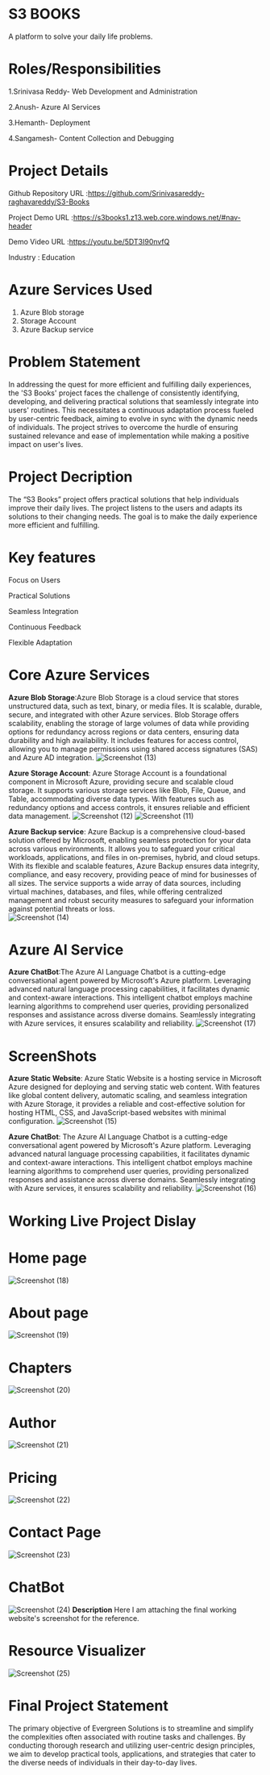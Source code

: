 # S3 BOOKS
A platform to solve your daily life problems.
# Roles/Responsibilities
1.Srinivasa Reddy- Web Development and Administration

2.Anush- Azure AI Services

3.Hemanth- Deployment

4.Sangamesh- Content Collection and Debugging 

# Project Details
Github Repository URL :https://github.com/Srinivasareddy-raghavareddy/S3-Books

Project Demo URL :https://s3books1.z13.web.core.windows.net/#nav-header

Demo Video URL :https://youtu.be/5DT3I90nvfQ

Industry : Education
# Azure Services Used
  1. Azure Blob storage
  2. Storage Account
  3. Azure Backup service
# Problem Statement
In addressing the quest for more efficient and fulfilling daily experiences, the 'S3 Books' project faces the challenge of consistently identifying, developing, and delivering practical solutions that seamlessly integrate into users' routines. This necessitates a continuous adaptation process fueled by user-centric feedback, aiming to evolve in sync with the dynamic needs of individuals. The project strives to overcome the hurdle of ensuring sustained relevance and ease of implementation while making a positive impact on user's lives.
# Project Decription
The “S3 Books” project offers practical solutions that help individuals improve their daily lives. The project listens to the users and adapts its solutions to their changing needs. The goal is to make the daily experience more efficient and fulfilling.
# Key features
Focus on Users

Practical Solutions

Seamless Integration

Continuous Feedback

Flexible Adaptation
# Core Azure Services
   **Azure Blob Storage**:Azure Blob Storage is a cloud service that stores unstructured data, such as text, binary, or media files. It is scalable, durable, secure, and integrated with other Azure services. Blob Storage offers scalability, enabling the storage of large volumes of data while providing options for redundancy across regions or data centers, ensuring data durability and high availability. It includes features for access control, allowing you to manage permissions using shared access signatures (SAS) and Azure AD integration.
   ![Screenshot (13)](https://github.com/Srinivasareddy-raghavareddy/S3-Books/assets/152017736/0c2169d8-fd1a-40a9-a35d-c699d4587f09)

   **Azure Storage Account**: Azure Storage Account is a foundational component in Microsoft Azure, providing secure and scalable cloud storage. It supports various storage services like Blob, File, Queue, and Table, accommodating diverse data types. With features such as redundancy options and access controls, it ensures reliable and efficient data management.
![Screenshot (12)](https://github.com/Srinivasareddy-raghavareddy/S3-Books/assets/152017736/61eadddc-7016-47f6-b4fd-6398a496c2bb)
![Screenshot (11)](https://github.com/Srinivasareddy-raghavareddy/S3-Books/assets/152017736/b03c68a3-988e-4592-b1fb-e86f095042fc)

 **Azure Backup service**: Azure Backup is a comprehensive cloud-based solution offered by Microsoft, enabling seamless protection for your data across various environments. It allows you to safeguard your critical workloads, applications, and files in on-premises, hybrid, and cloud setups. With its flexible and scalable features, Azure Backup ensures data integrity, compliance, and easy recovery, providing peace of mind for businesses of all sizes. The service supports a wide array of data sources, including virtual machines, databases, and files, while offering centralized management and robust security measures to safeguard your information against potential threats or loss.  
   ![Screenshot (14)](https://github.com/Srinivasareddy-raghavareddy/S3-Books/assets/152017736/6e509ffd-1da0-4115-9015-80754df71d76)

# Azure AI Service
  **Azure ChatBot**:The Azure AI Language Chatbot is a cutting-edge conversational agent powered by Microsoft's Azure platform. Leveraging advanced natural language processing capabilities, it facilitates dynamic and context-aware interactions. This intelligent chatbot employs machine learning algorithms to comprehend user queries, providing personalized responses and assistance across diverse domains. Seamlessly integrating with Azure services, it ensures scalability and reliability.
  ![Screenshot (17)](https://github.com/Srinivasareddy-raghavareddy/S3-Books/assets/152017736/e0f6a27e-fbde-4d53-b504-d8b6f49bd077)

# ScreenShots
**Azure Static Website**:
Azure Static Website is a hosting service in Microsoft Azure designed for deploying and serving static web content. With features like global content delivery, automatic scaling, and seamless integration with Azure Storage, it provides a reliable and cost-effective solution for hosting HTML, CSS, and JavaScript-based websites with minimal configuration.
![Screenshot (15)](https://github.com/Srinivasareddy-raghavareddy/S3-Books/assets/152017736/09a1ba88-b68f-450f-b2c9-e7bf5ed19830)

**Azure ChatBot**:
The Azure AI Language Chatbot is a cutting-edge conversational agent powered by Microsoft's Azure platform. Leveraging advanced natural language processing capabilities, it facilitates dynamic and context-aware interactions. This intelligent chatbot employs machine learning algorithms to comprehend user queries, providing personalized responses and assistance across diverse domains. Seamlessly integrating with Azure services, it ensures scalability and reliability. 
![Screenshot (16)](https://github.com/Srinivasareddy-raghavareddy/S3-Books/assets/152017736/75605631-7431-43f0-acca-1668bb44fd40)

# Working Live Project Dislay
# Home page
![Screenshot (18)](https://github.com/Srinivasareddy-raghavareddy/S3-Books/assets/152017736/56437efe-7703-4553-95d7-60ecf6766c69)
# About page
![Screenshot (19)](https://github.com/Srinivasareddy-raghavareddy/S3-Books/assets/152017736/6e6cc2d8-be53-4100-bfe6-841e14a2bbb8)
# Chapters
![Screenshot (20)](https://github.com/Srinivasareddy-raghavareddy/S3-Books/assets/152017736/29496336-01ff-4bab-ae0c-7fd1da310e14)
# Author
![Screenshot (21)](https://github.com/Srinivasareddy-raghavareddy/S3-Books/assets/152017736/d90ebeb1-268f-4d73-ab5c-3013d1dab48c)
# Pricing
![Screenshot (22)](https://github.com/Srinivasareddy-raghavareddy/S3-Books/assets/152017736/88f4c727-ea36-4fa2-9c45-78a627a0e338)
# Contact Page
![Screenshot (23)](https://github.com/Srinivasareddy-raghavareddy/S3-Books/assets/152017736/60bc8ffd-1485-4106-80a2-94ed6d772a58)
# ChatBot
![Screenshot (24)](https://github.com/Srinivasareddy-raghavareddy/S3-Books/assets/152017736/13f49069-3cdf-4734-b30d-d9c8a5ae083f)
**Description**
Here I am attaching the final working website's screenshot for the reference.
# Resource Visualizer
![Screenshot (25)](https://github.com/Srinivasareddy-raghavareddy/S3-Books/assets/152017736/ffaf15f8-7129-4143-9d0f-a32380f2a6bc)
# Final Project Statement
The primary objective of Evergreen Solutions is to streamline and simplify the complexities often associated with routine tasks and challenges. By conducting thorough research and utilizing user-centric design principles, we aim to develop practical tools, applications, and strategies that cater to the diverse needs of individuals in their day-to-day lives.

